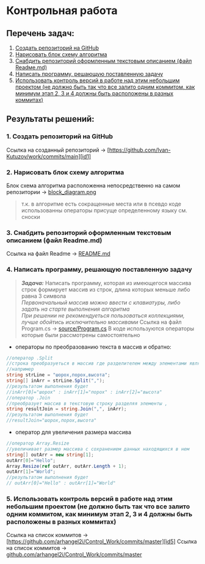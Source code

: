 # Контрольная работа
## Перечень задач:
1. [Создать репозиторий на GitHub](#task1)
2. [Нарисовать блок схему алгоритма](#task2)
3. [Снабдить репозиторий оформленным текстовым описанием (файл Readмe.md)](#task3)
4. [Написать программу, решающую поставленную задачу](#task4)
5. [Использовать контроль версий в работе над этим небольшим проектом (не должно быть так что все залито одним коммитом, как минимум этап 2, 3 и 4 должны быть расположены в разных коммитах)](#task5)
## Результаты решений:
### <a name="task1"></a>1. Создать репозиторий на GitHub
Ссылка на созданный репозиторий -> [https://github.com/Ivan-Kutuzov/work/commits/main][id1]
### <a name="task2"></a>2. Нарисовать блок схему алгоритма
Блок схема алгоритма расположенна непосредственно на самом репозитории -> [block_diagram.png][id2]
>т.к. в алгоритме есть сокращенные места или в псевдо коде использованны операторы присуще определенному языку см. сноски
### <a name="task3"></a>3. Снабдить репозиторий оформленным текстовым описанием (файл Readme.md)
Ссылка на файл Readme -> [README.md][id3]
### <a name="task4"></a>4. Написать программу, решающую поставленную задачу
>***Задача:*** Написать программу, которая из имеющегося массива строк формирует массив из строк, длина которых меньше либо равна 3 символа<br/>*Первоначальный массив можно ввести с клавиатуры, либо задать на старте выполнения алгоритма*<br/>*При решении не рекомендуеться пользоваться коллекциями, лучше обойтись исключительно массивами*
Ссылка на файл Program.cs -> [source/Program.cs][id4]
В коде используются операторы которые были рассмотрены самостоятельно
- операторы по преобразованию текста в массив и обратно:
```C#
//оператор .Split
//строка преобразуеться в массив где разделителем между элементами является ,
//например
string strLine = "шорох,порох,высота";
string[] inArr = strLine.Split(",");
//результатом выполнения будет
//inArr[0]="шорох" : inArr[1]="порох" : inArr[2]="высота"
//оператор .Join
//преобразует массив в текстовую строку разделяя элементы , 
string resultJoin = string.Join(",", inArr);
//результатом выполнения будет
//resultJoin="шорох,порох,высота"
```
- оператор для увеличения размера массива
```C#
//оператор Array.Resize
//увеличивает размер массива с сохранением данных находящихся в нем
string[] outArr = new string[1];
outArr[0]="Hello";
Array.Resize(ref outArr, outArr.Length + 1);
outArr[1]="World";
//результатом выполнения будет
// outArr[0]="Hello" : outArr[1]="World"
```
### <a name="task5"></a>5. Использовать контроль версий в работе над этим небольшим проектом (не должно быть так что все залито одним коммитом, как минимум этап 2, 3 и 4 должны быть расположены в разных коммитах)

Ссылка на список коммитов -> [https://github.com/arhangel2i/Control_Work/commits/master][id5]
Ссылка на список коммитов -> [github.com/arhangel2i/Control_Work/commits/master][id5]

[id1]: https://github.com/Ivan-Kutuzov/work/commits/main
[id2]: block_diagram.png
[id3]: README.md
[id4]: source/Program.cs
[id2]: https://github.com/Ivan-Kutuzov/work/blob/main/block_diagram.png
[id3]: https://github.com/Ivan-Kutuzov/work/blob/main/README.md
[id4]: https://github.com/Ivan-Kutuzov/work/blob/main/source/Program.cs
[id5]: https://github.com/Ivan-Kutuzov/work/commits/main
